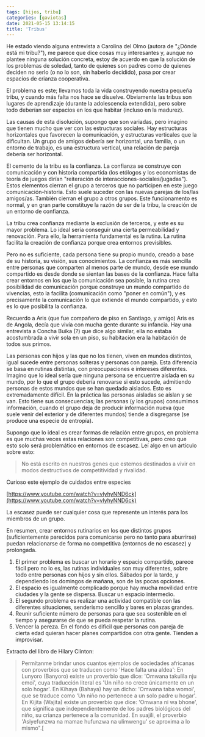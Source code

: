 ```yaml
---
tags: [hijos, tribu]
categories: [gaviotas]
date: 2021-05-15 13:14:15
title: 'Tribus'
---
```


He estado viendo alguna entrevista a Carolina del Olmo (autora de "¿Dónde está mi tribu?"), me parece que dice cosas muy interesantes y, aunque no plantee ninguna solución concreta, estoy de acuerdo en que la solución de los problemas de soledad, tanto de quienes son padres como de quienes deciden no serlo (o no lo son, sin haberlo decidido), pasa por crear espacios de crianza cooperativa. 

El problema es este; llevamos toda la vida construyendo nuestra pequeña tribu, y cuando más falta nos hace se disuelve. Obviamente las tribus son lugares de aprendizaje (durante la adolescencia extendida), pero sobre todo deberían ser espacios en los que habitar (incluso en la madurez). 

Las causas de esta disolución, supongo que son variadas, pero imagino que tienen mucho que ver con las estructuras sociales. Hay estructuras horizontales que favorecen la comunicación, y estructuras verticales que la dificultan. Un grupo de amigos debería ser horizontal, una familia, o un entorno de trabajo, es una estructura vertical, una relación de pareja debería ser horizontal. 

El cemento de la tribu es la confianza. La confianza se construye con comunicación y con historia compartida (los etólogos y los economistas de teoría de juegos dirían "reiteración de interacciones-sociales/jugadas"). Estos elementos cierran el grupo a terceros que no participen en este juego comunicación-historia. Esto suele suceder con las nuevas parejas de los/las amigos/as. También cierran el grupo a otros grupos. Este funcionamento es normal, y en gran parte constituye la razón de ser de la tribu, la creación de un entorno de confianza. 

La tribu crea confianza mediante la exclusión de terceros, y este es su mayor problema. Lo ideal sería conseguir una cierta permeabilidad y renovación. Para ello, la herramienta fundamental es la rutina. La rutina facilita la creación de confianza porque crea entornos previsibles. 

Pero no es suficiente, cada persona tiene su propio mundo, creado a base de su historia, su visión, sus conocimientos. La confianza es más sencilla entre personas que comparten al menos parte de mundo, desde ese mundo compartido es desde donde se sientan las bases de la confianza. Hace falta crear entornos en los que la comunicación sea posible, la rutina crea posibilidad de comunicación porque construye un mundo compartido de vivencias, esto la facilita (comunicación como "poner en común"), y es precisamente la comunicación lo que extiende el mundo compartido, y esto es lo que posibilita la confianza. 

Recuerdo a Aris (que fue compañero de piso en Santiago, y amigo) Aris es de Angola, decía que vivía con mucha gente durante su infancia. Hay una entrevista a Concha Buika (?) que dice algo similar, ella no estaba acostumbrada a vivir sola en un piso, su habitación era la habitación de todos sus primos.

Las personas con hijos y las que no los tienen, viven en mundos distintos, igual sucede entre personas solteras y personas con pareja. Esta diferencia se basa en rutinas distintas, con preocupaciones e intereses diferentes. Imagino que lo ideal sería que ninguna persona se encuentre aislada en su mundo, por lo que el grupo debería renovarse si esto sucede, admitiendo personas de estos mundos que se han quedado aislados. Esto es extremadamente difícil. En la práctica las personas aisladas se aíslan y se van. Esto tiene sus consecuencias; las personas (y los grupos) consumimos información, cuando el grupo deja de producir información nueva (que suele venir del exterior y de diferentes mundos) tiende a disgregarse (se produce una especie de entropía).

Supongo que lo ideal es crear formas de relación entre grupos, en problema es que muchas veces estas relaciones son competitivas, pero creo que esto solo será problemático en entornos de escasez. Leí algo en un artículo sobre esto:

> No está escrito en nuestros genes que estemos destinados a vivir en modos destructivos de competitividad y rivalidad.

Curioso este ejemplo de cuidados entre especies 

[https://www.youtube.com/watch?v=vlyhyNND6ck](https://www.youtube.com/watch?v=vlyhyNND6ck)

La escasez puede ser cualquier cosa que represente un interés para los miembros de un grupo.

En resumen, crear entornos rutinarios en los que distintos grupos (suficientemente parecidos para comunicarse pero no tanto para aburrirse) puedan relacionarse de forma no competitiva (entornos de no escasez) y prolongada.

1. El primer problema es buscar un horario y espacio compartido, parece fácil pero no lo es, las rutinas individuales son muy diferentes, sobre todo entre personas con hijos y sin ellos. Sábados por la tarde, y dependiendo los domingos de mañana, son de las pocas opciones.
2. El espacio es igualmente complicado porque hay mucha movilidad entre ciudades y la gente se dispersa. Buscar un espacio intermedio.
3. El segundo problema es realizar una actividad compatible con las diferentes situaciones, senderismo sencillo y bares en plazas grandes.
4. Reunir suficiente número de personas para que sea sostenible en el tiempo y asegurarse de que se pueda respetar la rutina.
5. Vencer la pereza. En el fondo es difícil que personas con pareja de cierta edad quieran hacer planes compartidos con otra gente. Tienden a improvisar.

Extracto del libro de Hilary Clinton:

> Permítanme brindar unos cuantos ejemplos de sociedades africanas con proverbios que se traducen como 'Hace falta una aldea': En Lunyoro (Banyoro) existe un proverbio que dice: 'Omwana takulila nju emoi', cuya traducción literal es 'Un niño no crece únicamente en un solo hogar'. En Kihaya (Bahaya) hay un dicho: 'Omwana taba womoi', que se traduce como 'Un niño no pertenece a un solo padre u hogar'. En Kijita (Wajita) existe un proverbio que dice: 'Omwana ni wa bhone', que significa que independientemente de los padres biológicos del niño, su crianza pertenece a la comunidad. En suajili, el proverbio 'Asiyefunzwa na mamae hufunzwa na ulimwengu' se aproxima a lo mismo".[
